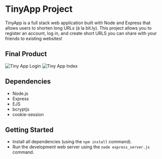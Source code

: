 # TinyApp Project

TinyApp is a full stack web application built with Node and Express that allows users to shorten long URLs (à la bit.ly). This project allows you to register an account, log in, and create short URLS you can share with your friends to existing websites!

## Final Product
![Tiny App Login](https://user-images.githubusercontent.com/109604837/199856625-afb1aace-8b7c-416e-8c31-91cb93fd5e0e.png)
![Tiny App Index](https://user-images.githubusercontent.com/109604837/199856637-3d254908-e6bb-49fc-b15c-cac495224d2e.png)


## Dependencies

- Node.js
- Express
- EJS
- bcryptjs
- cookie-session

## Getting Started

- Install all dependencies (using the `npm install` command).
- Run the development web server using the `node express_server.js` command.